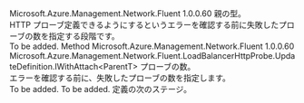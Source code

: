 <Type Name="IWithNumberOfProbes&lt;ParentT&gt;" FullName="Microsoft.Azure.Management.Network.Fluent.LoadBalancerHttpProbe.UpdateDefinition.IWithNumberOfProbes&lt;ParentT&gt;">
  <TypeSignature Language="C#" Value="public interface IWithNumberOfProbes&lt;ParentT&gt;" />
  <TypeSignature Language="ILAsm" Value=".class public interface auto ansi abstract IWithNumberOfProbes`1&lt;ParentT&gt;" />
  <TypeSignature Language="DocId" Value="T:Microsoft.Azure.Management.Network.Fluent.LoadBalancerHttpProbe.UpdateDefinition.IWithNumberOfProbes`1" />
  <TypeSignature Language="VB.NET" Value="Public Interface IWithNumberOfProbes(Of ParentT)" />
  <TypeSignature Language="F#" Value="type IWithNumberOfProbes&lt;'ParentT&gt; = interface" />
  <AssemblyInfo>
    <AssemblyName>Microsoft.Azure.Management.Network.Fluent</AssemblyName>
    <AssemblyVersion>1.0.0.60</AssemblyVersion>
  </AssemblyInfo>
  <TypeParameters>
    <TypeParameter Name="ParentT" />
  </TypeParameters>
  <Interfaces />
  <Docs>
    <typeparam name="ParentT">親の型。</typeparam>
    <summary>
            HTTP プローブ定義できるようにするというエラーを確認する前に失敗したプローブの数を指定する段階です。
            </summary>
    <remarks>To be added.</remarks>
  </Docs>
  <Members>
    <Member MemberName="WithNumberOfProbes">
      <MemberSignature Language="C#" Value="public Microsoft.Azure.Management.Network.Fluent.LoadBalancerHttpProbe.UpdateDefinition.IWithAttach&lt;ParentT&gt; WithNumberOfProbes (int probes);" />
      <MemberSignature Language="ILAsm" Value=".method public hidebysig newslot virtual instance class Microsoft.Azure.Management.Network.Fluent.LoadBalancerHttpProbe.UpdateDefinition.IWithAttach`1&lt;!ParentT&gt; WithNumberOfProbes(int32 probes) cil managed" />
      <MemberSignature Language="DocId" Value="M:Microsoft.Azure.Management.Network.Fluent.LoadBalancerHttpProbe.UpdateDefinition.IWithNumberOfProbes`1.WithNumberOfProbes(System.Int32)" />
      <MemberSignature Language="VB.NET" Value="Public Function WithNumberOfProbes (probes As Integer) As IWithAttach(Of ParentT)" />
      <MemberSignature Language="F#" Value="abstract member WithNumberOfProbes : int -&gt; Microsoft.Azure.Management.Network.Fluent.LoadBalancerHttpProbe.UpdateDefinition.IWithAttach&lt;'ParentT&gt;" Usage="iWithNumberOfProbes.WithNumberOfProbes probes" />
      <MemberType>Method</MemberType>
      <AssemblyInfo>
        <AssemblyName>Microsoft.Azure.Management.Network.Fluent</AssemblyName>
        <AssemblyVersion>1.0.0.60</AssemblyVersion>
      </AssemblyInfo>
      <ReturnValue>
        <ReturnType>Microsoft.Azure.Management.Network.Fluent.LoadBalancerHttpProbe.UpdateDefinition.IWithAttach&lt;ParentT&gt;</ReturnType>
      </ReturnValue>
      <Parameters>
        <Parameter Name="probes" Type="System.Int32" />
      </Parameters>
      <Docs>
        <param name="probes">プローブの数。</param>
        <summary>
            エラーを確認する前に、失敗したプローブの数を指定します。
            </summary>
        <returns>To be added.</returns>
        <remarks>To be added.</remarks>
        <return>定義の次のステージ。</return>
      </Docs>
    </Member>
  </Members>
</Type>